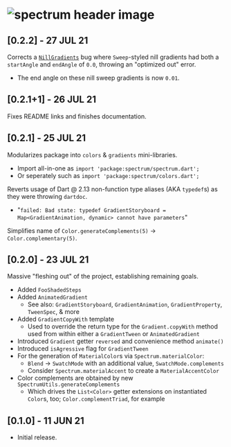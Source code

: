 # ![spectrum header image](https://raw.githubusercontent.com/Zabadam/spectrum/main/doc/img/spectrum_50.gif)
## **[0.2.2]** - 27 JUL 21
Corrects a [`NillGradients`](https://pub.dev/documentation/spectrum/latest/gradients/NillGradients.html)
bug where `Sweep`-styled nill gradients had both a `startAngle` and `endAngle`
of `0.0`, throwing an "optimized out" error.
- The end angle on these nill sweep gradients is now `0.01`.

## **[0.2.1+1]** - 26 JUL 21
Fixes README links and finishes documentation.

## **[0.2.1]** - 25 JUL 21
Modularizes package into `colors` & `gradients` mini-libraries.
- Import all-in-one as `import 'package:spectrum/spectrum.dart';`
- Or seperately such as `import 'package:spectrum/colors.dart';`

Reverts usage of Dart @ 2.13 non-function type aliases (AKA `typedef`s) as they
were throwing `dartdoc`.
- "`failed: Bad state: typedef GradientStoryboard = Map<GradientAnimation, dynamic> cannot have parameters`"

Simplifies name of `Color.generateComplements(5)` -> `Color.complementary(5)`.

## **[0.2.0]** - 23 JUL 21
Massive "fleshing out" of the project, establishing remaining goals.

- Added `FooShadedSteps`
- Added `AnimatedGradient`
  - See also: `GradientStoryboard`, `GradientAnimation`, `GradientProperty`,
  `TweenSpec`, & more
- Added `GradientCopyWith` template
  - Used to override the return type for the `Gradient.copyWith` method used
  from within either a `GradientTween` or `AnimatedGradient`
- Introduced `Gradient` getter `reversed` and convenience method `animate()`
- Introduced `isAgressive` flag for `GradientTween`
- For the generation of `MaterialColor`s via `Spectrum.materialColor`:
  - `Blend` -> `SwatchMode` with an additional value, `SwatchMode.complements`
  - Consider `Spectrum.materialAccent` to create a `MaterialAccentColor`
- Color complements are obtained by new `SpectrumUtils.generateComplements`
  - Which drives the `List<Color>` getter extensions on instantiated `Color`s,
  too; `Color.complementTriad`, for example

## **[0.1.0]** - 11 JUN 21
- Initial release.
